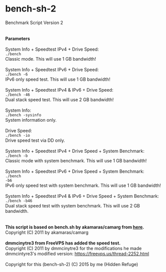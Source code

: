 # bench-sh-2
Benchmark Script Version 2<br /><br /><br />
<strong>Parameters</strong><br /><br />
System Info + Speedtest IPv4 + Drive Speed:<br />
<code>./bench</code><br />
Classic mode. This will use 1 GB bandwidth!<br /><br />
System Info + Speedtest IPv6 + Drive Speed:<br />
<code>./bench -6</code><br />
IPv6 only speed test. This will use 1 GB bandwidth!<br /><br />
System Info + Speedtest IPv4 & IPv6 + Drive Speed:<br />
<code>./bench -46</code><br />
Dual stack speed test. This will use 2 GB bandwidth!<br /><br />
System Info:<br />
<code>./bench -sysinfo</code><br />
System information only.<br /><br />
Drive Speed:<br />
<code>./bench -io</code><br />
Drive speed test via DD only.<br /><br />
System Info + Speedtest IPv4 + Drive Speed + System Benchmark:<br />
<code>./bench -b</code><br />
Classic mode with system benchmark. This will use 1 GB bandwidth!<br /><br />
System Info + Speedtest IPv6 + Drive Speed + System Benchmark:<br />
<code>./bench -b6</code><br />
IPv6 only speed test with system benchmark. This will use 1 GB bandwidth!<br /><br />
System Info + Speedtest IPv4 & IPv6 + Drive Speed + System Benchmark:<br />
<code>./bench -b46</code><br />
Dual stack speed test with system benchmark. This will use 2 GB bandwidth.<br /><br /><br />
<strong>This script is based on bench.sh by akamaras/camarg from <a href="http://www.akamaras.com/linux/linux-server-info-script/">here</a>.</strong><br />
Copyright (C) 2011 by akamaras/camarg<br /><br />
<strong>dmmcinytre3 from FreeVPS has added the speed test.</strong><br />
Copyright (C) 2011 by dmmcinytre3 for the modifications he made<br />
dmmcintyre3's modified version: https://freevps.us/thread-2252.html<br /><br />
Copyright for this (bench-sh-2) (C) 2015 by me (Hidden Refuge)
